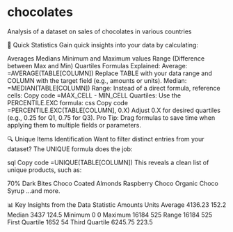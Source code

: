 # chocolates
Analysis of a dataset on sales of chocolates in various countries  

🚀 Quick Statistics
Gain quick insights into your data by calculating:

Averages
Medians
Minimum and Maximum values
Range (Difference between Max and Min)
Quartiles
Formulas Explained:
Average: =AVERAGE(TABLE[COLUMN])
Replace TABLE with your data range and COLUMN with the target field (e.g., amounts or units).
Median: =MEDIAN(TABLE[COLUMN])
Range: Instead of a direct formula, reference cells:
Copy code
=MAX_CELL - MIN_CELL
Quartiles: Use the PERCENTILE.EXC formula:
css
Copy code
=PERCENTILE.EXC(TABLE[COLUMN], 0.X) 
Adjust 0.X for desired quartiles (e.g., 0.25 for Q1, 0.75 for Q3).
Pro Tip:
Drag formulas to save time when applying them to multiple fields or parameters.

🔍 Unique Items Identification
Want to filter distinct entries from your dataset? The UNIQUE formula does the job:

sql
Copy code
=UNIQUE(TABLE[COLUMN]) 
This reveals a clean list of unique products, such as:

70% Dark Bites
Choco Coated Almonds
Raspberry Choco
Organic Choco Syrup
…and more.

📊 Key Insights from the Data
Statistic	Amounts	Units
Average	4136.23	152.2
Median	3437	124.5
Minimum	0	0
Maximum	16184	525
Range	16184	525
First Quartile	1652	54
Third Quartile	6245.75	223.5
